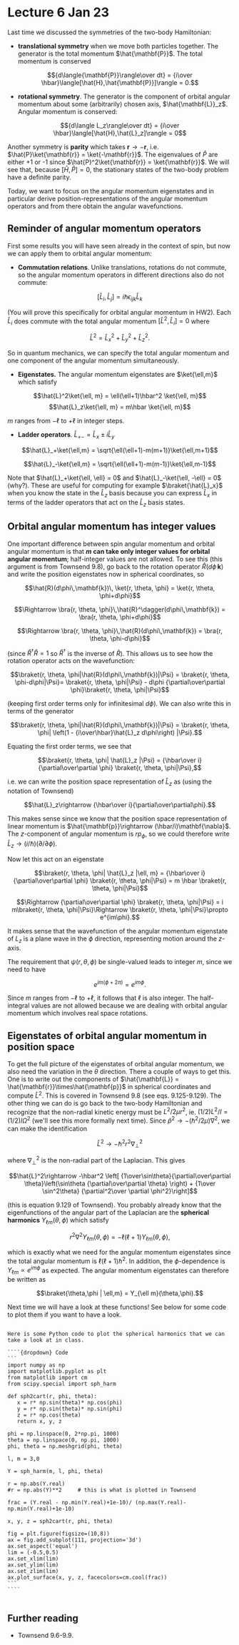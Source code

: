 # Lecture 6 Jan 23

Last time we discussed the symmetries of the two-body Hamiltonian:

* **translational symmetry** when we move both particles together. The generator is the total momentum $\hat{\mathbf{P}}$. The total momentum is conserved

$${d\langle{\mathbf{P}}\rangle\over dt} = {i\over \hbar}\langle[\hat{H},\hat{\mathbf{P}}]\rangle = 0.$$

* **rotational symmetry**. The generator is the component of orbital angular momentum about some (arbitrarily) chosen axis, $\hat{\mathbf{L}}_z$. Angular momentum is conserved:
  
$${d\langle L_z\rangle\over dt} = {i\over \hbar}\langle[\hat{H},\hat{L}_z]\rangle = 0$$

Another symmetry is **parity** which takes $\mathbf{r}\rightarrow -\mathbf{r}$, i.e. $\hat{P}\ket{\mathbf{r}} = \ket{-\mathbf{r}}$. The eigenvalues of $\hat{P}$ are either +1 or -1 since $\hat{P}^2\ket{\mathbf{r}} = \ket{\mathbf{r}}$. We will see that, because $[\hat{H},\hat{P}] = 0$, the stationary states of the two-body problem have a definite parity.

Today, we want to focus on the angular momentum eigenstates and in particular derive position-representations of the angular momentum operators and from there obtain the angular wavefunctions.


## Reminder of angular momentum operators

First some results you will have seen already in the context of spin, but now we can apply them to orbital angular momentum:

- **Commutation relations**. Unlike translations, rotations do not commute, so the angular momentum operators in different directions also do not commute:

$$[\hat{L}_i, \hat{L}_j] = i\hbar \epsilon_{ijk} \hat{L}_k$$

(You will prove this specifically for orbital angular momentum in HW2). Each $\hat{L}_i$ does commute with the total angular momentum $[\hat{L}^2,\hat{L}_i]=0$ where

$$\hat{L}^2 = \hat{L}_x^2+\hat{L}_y^2+\hat{L}_z^2.$$

So in quantum mechanics, we can specify the total angular momentum and one component of the angular momentum simultaneously.

- **Eigenstates.** The angular momentum eigenstates are $\ket{\ell,m}$ which satisfy

$$\hat{L}^2\ket{\ell, m} = \ell(\ell+1)\hbar^2 \ket{\ell, m}$$
$$\hat{L}_z\ket{\ell, m} = m\hbar \ket{\ell, m}$$

$m$ ranges from $-\ell$ to $+\ell$ in integer steps.

- **Ladder operators**. $\hat{L}_{+-} = \hat{L}_x\pm i\hat{L}_y$ 

$$\hat{L}_+\ket{\ell,m} = \sqrt{\ell(\ell+1)-m(m+1)}\ket{\ell,m+1}$$

$$\hat{L}_-\ket{\ell,m} = \sqrt{\ell(\ell+1)-m(m-1)}\ket{\ell,m-1}$$

Note that $\hat{L}_+\ket{\ell, \ell} = 0$ and $\hat{L}_-\ket{\ell, -\ell} = 0$ (why?). These are useful for computing for example $\braket{\hat{L}_x}$ when you know the state in the $\hat{L}_z$ basis because you can express $\hat{L}_x$ in terms of the ladder operators that act on the $\hat{L}_z$ basis states. 

## Orbital angular momentum has integer values

One important difference between spin angular momentum and orbital angular momentum is that **$m$ can take only integer values for orbital angular momentum**; half-integer values are not allowed. To see this (this argument is from Townsend 9.8), go back to the rotation operator $\hat{R}(d\phi\,\mathbf{k})$ and write the position eigenstates now in spherical coordinates, so

$$\hat{R}(d\phi\,\mathbf{k})\, \ket{r, \theta, \phi} = \ket{r, \theta, \phi+d\phi}$$

$$\Rightarrow \bra{r, \theta, \phi}\,\hat{R}^\dagger(d\phi\,\mathbf{k})  = \bra{r, \theta, \phi+d\phi}$$

$$\Rightarrow \bra{r, \theta, \phi}\,\hat{R}(d\phi\,\mathbf{k}) = \bra{r, \theta, \phi-d\phi}$$

(since $\hat{R}^\dagger\hat{R}=1$ so $\hat{R}^\dagger$ is the inverse of $\hat{R}$). This allows us to see how the rotation operator acts on the wavefunction:

$$\braket{r, \theta, \phi|\hat{R}(d\phi\,\mathbf{k})|\Psi} = \braket{r, \theta, \phi-d\phi|\Psi}= \braket{r, \theta, \phi|\Psi} - d\phi {\partial\over\partial \phi}\braket{r, \theta, \phi|\Psi}$$

(keeping first order terms only for infinitesimal $d\phi$). We can also write this in terms of the generator

$$\braket{r, \theta, \phi|\hat{R}(d\phi\,\mathbf{k})|\Psi} = \braket{r, \theta, \phi| \left(1 - {i\over\hbar}\hat{L}_z d\phi\right)  |\Psi}.$$

Equating the first order terms, we see that

$$\braket{r, \theta, \phi| \hat{L}_z |\Psi} = {\hbar\over i} {\partial\over\partial \phi} \braket{r, \theta, \phi|\Psi},$$

i.e. we can write the position space representation of $\hat{L}_z$ as (using the notation of Townsend)

$$\hat{L}_z\rightarrow {\hbar\over i}{\partial\over\partial\phi}.$$

This makes sense since we know that the position space representation of linear momentum is $\hat{\mathbf{p}}\rightarrow (\hbar/i)\mathbf{\nabla}$. The $z$-component of angular momentum is $rp_\phi$, so we could therefore write $\hat{L}_z \rightarrow (i/\hbar)(\partial/\partial \phi)$.

Now let this act on an eigenstate

$$\braket{r, \theta, \phi| \hat{L}_z |\ell, m} = {\hbar\over i} {\partial\over\partial \phi} \braket{r, \theta, \phi|\Psi} = m \hbar \braket{r, \theta, \phi|\Psi}$$

$$\Rightarrow {\partial\over\partial \phi} \braket{r, \theta, \phi|\Psi} = i m\braket{r, \theta, \phi|\Psi}\Rightarrow \braket{r, \theta, \phi|\Psi}\propto e^{im\phi}.$$

It makes sense that the wavefunction of the angular momentum eigenstate of $L_z$ is a plane wave in the $\phi$ direction, representing motion around the $z$-axis.

The requirement that $\psi(r,\theta,\phi)$ be single-valued leads to integer $m$, since we need to have 

$$e^{im(\phi + 2\pi)} = e^{im\phi}.$$

Since $m$ ranges from $-\ell$ to $+\ell$, it follows that $\ell$ is also integer. The half-integral values are not allowed because we are dealing with orbital angular momentum which involves real space rotations.


## Eigenstates of orbital angular momentum in position space

To get the full picture of the eigenstates of orbital angular momentum, we also need the variation in the $\theta$ direction. There a couple of ways to get this. One is to write out the components of $\hat{\mathbf{L}} = \hat{\mathbf{r}}\times\hat{\mathbf{p}}$ in spherical coordinates and compute $\hat{L}^2$. This is covered in Townsend 9.8 (see eqs. 9.125-9.129). The other thing we can do is go back to the two-body Hamiltonian and recognize that the non-radial kinetic energy must be $L^2/2\mu r^2$, ie. $(1/2)L^2/I = (1/2)I\Omega^2$ (we'll see this more formally next time). Since $\hat{p}^2\rightarrow -(\hbar^2/2\mu)\nabla^2$, we can make the identification

$$\hat{L}^2\rightarrow -\hbar^2 r^2 \nabla^2_\perp$$


where $\nabla^2_\perp$ is the non-radial part of the Laplacian. This gives


$$\hat{L}^2\rightarrow -\hbar^2 \left[ {1\over\sin\theta}{\partial\over\partial \theta}\left(\sin\theta {\partial\over\partial \theta}  \right)  + {1\over \sin^2\theta} {\partial^2\over \partial \phi^2}\right]$$

(this is equation 9.129 of Townsend). You probably already know that the eigenfunctions of the angular part of the Laplacian are the **spherical harmonics** $Y_{\ell m}(\theta,\phi)$ which satisfy

$$r^2\nabla^2 Y_{\ell m}(\theta,\phi) = -\ell(\ell+1) Y_{\ell m}(\theta,\phi),$$

which is exactly what we need for the angular momentum eigenstates since the total angular momentum is $\ell(\ell+1)\hbar^2$. In addition, the $\phi$-dependence is $Y_{\ell m}\propto e^{im\phi}$ as expected. The angular momentum eigenstates can therefore be written as 

$$\braket{\theta,\phi | \ell,m} = Y_{\ell m}(\theta,\phi).$$


Next time we will have a look at these functions! See below for some code to plot them if you want to have a look.


`````{admonition} Plotting the spherical harmonics

Here is some Python code to plot the spherical harmonics that we can take a look at in class.

````{dropdown} Code
```
import numpy as np
import matplotlib.pyplot as plt
from matplotlib import cm
from scipy.special import sph_harm

def sph2cart(r, phi, theta):
   x = r* np.sin(theta)* np.cos(phi)
   y = r* np.sin(theta)* np.sin(phi)
   z = r* np.cos(theta)
   return x, y, z

phi = np.linspace(0, 2*np.pi, 1000)
theta = np.linspace(0, np.pi, 1000)
phi, theta = np.meshgrid(phi, theta)

l, m = 3,0

Y = sph_harm(m, l, phi, theta)

r = np.abs(Y.real)
#r = np.abs(Y)**2     # this is what is plotted in Townsend

frac = (Y.real - np.min(Y.real)+1e-10)/ (np.max(Y.real)-np.min(Y.real)+1e-10)

x, y, z = sph2cart(r, phi, theta)

fig = plt.figure(figsize=(10,8))
ax = fig.add_subplot(111, projection='3d')
ax.set_aspect('equal')
lim = (-0.5,0.5)
ax.set_xlim(lim)
ax.set_ylim(lim)
ax.set_zlim(lim)
ax.plot_surface(x, y, z, facecolors=cm.cool(frac))
```
````


`````







## Further reading

- Townsend 9.6-9.9. 
